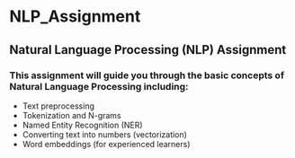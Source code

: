 # NLP_Assignment
## Natural Language Processing (NLP) Assignment 
### This assignment will guide you through the basic concepts of Natural Language Processing including:  
- Text preprocessing
- Tokenization and N-grams
- Named Entity Recognition (NER)
- Converting text into numbers (vectorization)
- Word embeddings (for experienced learners)
